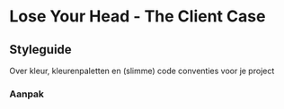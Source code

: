 # Lose Your Head - The Client Case

## Styleguide
Over kleur, kleurenpaletten en (slimme) code conventies voor je project

### Aanpak

<!-- Workshop over kleur, kleurenpallet en handige code -->
